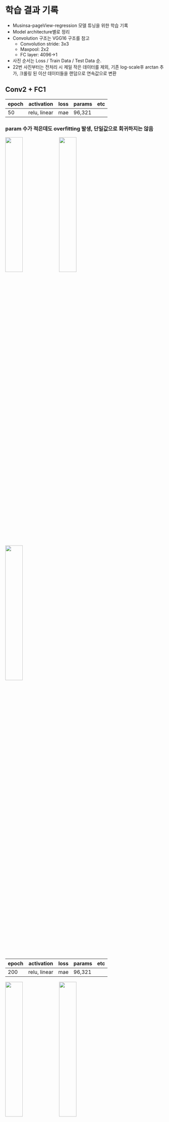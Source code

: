 # 학습 결과 기록

- Musinsa-pageView-regression 모델 튜닝을 위한 학습 기록
- Model architecture별로 정리
- Convolution 구조는 VGG16 구조를 참고
	- Convolution stride: 3x3
	- Maxpool: 2x2
	- FC layer: 4096->1
- 사진 순서는 Loss / Train Data / Test Data 순.
- 22번 사진부터는 전처리 시 제일 작은 데이터를 제외, 기존 log-scale후 arctan 추가, 크롤링 된 이산 데이터들을 랜덤으로 연속값으로 변환

## Conv2 + FC1
|epoch|activation|loss|params|etc|
|--|--|--|--|--|
|50|relu, linear|mae|96,321||

### param 수가 적은데도 overfitting 발생, 단일값으로 회귀하지는 않음
<div>
	<img width="33%" src="/history/2/images/loss%20(10).png"/>
	<img width="33%" src="/history/2/images/train%20(10).png"/>
	<img width="33%" src="/history/2/images/predict%20(10).png"/>
</div>

|epoch|activation|loss|params|etc|
|--|--|--|--|--|
|200|relu, linear|mae|96,321||

<div>
	<img width="33%" src="/history/2/images/loss%20(31).png"/>
	<img width="33%" src="/history/2/images/train%20(31).png"/>
	<img width="33%" src="/history/2/images/predict%20(31).png"/>
</div>

|epoch|activation|loss|params|etc|
|--|--|--|--|--|
|740|relu, linear|mae|96,321| 마지막 layer dropout 0.5, early stop|

<div>
	<img width="33%" src="/history/2/images/loss%20(32).png"/>
	<img width="33%" src="/history/2/images/train%20(32).png"/>
	<img width="33%" src="/history/2/images/predict%20(32).png"/>
</div>

|epoch|activation|loss|params|etc|
|--|--|--|--|--|
|1000|relu, linear|mae|96,321| dropout 0.3, He-normalization |
||||| 첫 pooling: Average pooling |

<div>
	<img width="33%" src="/history/2/images/loss%20(38).png"/>
	<img width="33%" src="/history/2/images/train%20(38).png"/>
	<img width="33%" src="/history/2/images/predict%20(38).png"/>
</div>


## Conv2 + FC2
|epoch|activation|loss|params|etc|
|--|--|--|--|--|
|50|relu, linear|mae|235,976,513||

<div>
	<img width="33%" src="/history/2/images/loss%20(8).png"/>
	<img width="33%" src="/history/2/images/train%20(8).png"/>
	<img width="33%" src="/history/2/images/predict%20(8).png"/>
</div>

|epoch|activation|loss|params|etc|
|--|--|--|--|--|
|200|relu, linear|mae|235,976,513||

<div>
	<img width="33%" src="/history/2/images/loss%20(15).png"/>
	<img width="33%" src="/history/2/images/train%20(15).png"/>
	<img width="33%" src="/history/2/images/predict%20(15).png"/>
</div>

|epoch|activation|loss|params|etc|
|--|--|--|--|--|
|200|relu, linear|mse|235,976,513||

<div>
	<img width="33%" src="/history/2/images/loss%20(16).png"/>
	<img width="33%" src="/history/2/images/train%20(16).png"/>
	<img width="33%" src="/history/2/images/predict%20(16).png"/>
</div>

|epoch|activation|loss|params|etc|
|--|--|--|--|--|
|50|relu, linear|mae|57,640,721|FC layer(1000->1)
|||||마지막 layer dropout 0.5|

<div>
	<img width="33%" src="/history/2/images/loss%20(11).png"/>
	<img width="33%" src="/history/2/images/train%20(11).png"/>
	<img width="33%" src="/history/2/images/predict%20(11).png"/>
</div>

## Conv2 + FC4
|epoch|activation|loss|params|etc|
|--|--|--|--|--|
|50|relu, linear|mae|256,851,729||

<div>
	<img width="33%" src="/history/2/images/loss%20(7).png"/>
	<img width="33%" src="/history/2/images/train%20(7).png"/>
	<img width="33%" src="/history/2/images/predict%20(7).png"/>
</div>

|epoch|activation|loss|params|etc|
|--|--|--|--|--|
|50|relu, linear|mae|256,851,729| 전처리 개선, 마지막 dropout 0.5 |

<div>
	<img width="33%" src="/history/2/images/loss%20(22).png"/>
	<img width="33%" src="/history/2/images/train%20(22).png"/>
	<img width="33%" src="/history/2/images/predict%20(22).png"/>
</div>

|epoch|activation|loss|params|etc|
|--|--|--|--|--|
|200|relu, linear|mae|256,851,729| 전처리 개선, 마지막 dropout 0.5 |

<div>
	<img width="33%" src="/history/2/images/loss%20(23).png"/>
	<img width="33%" src="/history/2/images/train%20(23).png"/>
	<img width="33%" src="/history/2/images/predict%20(23).png"/>
</div>

## Conv2 + FC5
|epoch|activation|loss|params|etc|
|--|--|--|--|--|
|50|relu, linear|mae|273,633,041||

<div>
	<img width="33%" src="/history/2/images/loss%20(6).png"/>
	<img width="33%" src="/history/2/images/train%20(6).png"/>
	<img width="33%" src="/history/2/images/predict%20(6).png"/>
</div>

## Conv4 + FC3
|epoch|activation|loss|params|etc|
|--|--|--|--|--|
|50|relu, linear|mae|122,327,057|마지막 layer dropout 0.5

<div>
	<img width="33%" src="/history/2/images/loss%20(12).png"/>
	<img width="33%" src="/history/2/images/train%20(12).png"/>
	<img width="33%" src="/history/2/images/predict%20(12).png"/>
</div>

## Conv4 + FC4
|epoch|activation|loss|params|etc|
|--|--|--|--|--|
|50|relu, linear|mae|139,108,369||

<div>
	<img width="33%" src="/history/2/images/loss%20(1).png"/>
	<img width="33%" src="/history/2/images/train%20(1).png"/>
	<img width="33%" src="/history/2/images/predict%20(1).png"/>
</div>

## Conv4 + FC5
|epoch|activation|loss|params|etc|
|--|--|--|--|--|
|50|relu, linear|mae|362,800,977| FC(10000->4096->1) |

<div>
	<img width="33%" src="/history/2/images/loss%20(29).png"/>
	<img width="33%" src="/history/2/images/train%20(29).png"/>
	<img width="33%" src="/history/2/images/predict%20(29).png"/>
</div>

|epoch|activation|loss|params|etc|
|--|--|--|--|--|
|200|relu, linear|mae|362,800,977| FC(10000->4096->1) |
|||||마지막 layer부터 dropout 0.5 + 0.25 * 3|

<div>
	<img width="33%" src="/history/2/images/loss%20(28).png"/>
	<img width="33%" src="/history/2/images/train%20(28).png"/>
	<img width="33%" src="/history/2/images/predict%20(28).png"/>
</div>

## Conv7 + FC2
|epoch|activation|loss|params|etc|
|--|--|--|--|--|
|50|relu, linear|mae|14,281,489|FC layer(1000->1)

<div>
	<img width="33%" src="/history/2/images/loss%20(9).png"/>
	<img width="33%" src="/history/2/images/train%20(9).png"/>
	<img width="33%" src="/history/2/images/predict%20(9).png"/>
</div>

## Conv7 + FC4
|epoch|activation|loss|params|etc|
|--|--|--|--|--|
|50|relu, linear|mae|73,999,121||

<div>
	<img width="33%" src="/history/2/images/loss%20(2).png"/>
	<img width="33%" src="/history/2/images/train%20(2).png"/>
	<img width="33%" src="/history/2/images/predict%20(2).png"/>
</div>

|epoch|activation|loss|params|etc|
|--|--|--|--|--|
|50|relu, linear|mae|73,999,121|마지막 layer dropout 0.25 + l2 reg 0.001

### 단일값 회귀.
<div>
	<img width="33%" src="/history/2/images/loss%20(3).png"/>
	<img width="33%" src="/history/2/images/train%20(3).png"/>
	<img width="33%" src="/history/2/images/predict%20(3).png"/>
</div>

## Conv7 + FC5
|epoch|activation|loss|params|etc|
|--|--|--|--|--|
|50|relu, linear|mae|90,780,433||

<div>
	<img width="33%" src="/history/2/images/loss%20(4).png"/>
	<img width="33%" src="/history/2/images/train%20(4).png"/>
	<img width="33%" src="/history/2/images/predict%20(4).png"/>
</div>

|epoch|activation|loss|params|etc|
|--|--|--|--|--|
|1000|relu, linear|mae|90,780,433||

<div>
	<img width="33%" src="/history/2/images/loss%20(5).png"/>
	<img width="33%" src="/history/2/images/train%20(5).png"/>
	<img width="33%" src="/history/2/images/predict%20(5).png"/>
</div>

|epoch|activation|loss|params|etc|
|--|--|--|--|--|
|50|relu, linear|mae|90,780,433| 전처리 개선 |
|||||마지막 layer부터 dropout 0.5 + 0.25 * 3|

<div>
	<img width="33%" src="/history/2/images/loss%20(26).png"/>
	<img width="33%" src="/history/2/images/train%20(26).png"/>
	<img width="33%" src="/history/2/images/predict%20(26).png"/>
</div>

|epoch|activation|loss|params|etc|
|--|--|--|--|--|
|50|relu, linear|mse|90,780,433||

<div>
	<img width="33%" src="/history/2/images/loss%20(13).png"/>
	<img width="33%" src="/history/2/images/train%20(13).png"/>
	<img width="33%" src="/history/2/images/predict%20(13).png"/>
</div>

|epoch|activation|loss|params|etc|
|--|--|--|--|--|
|50|relu, linear|mse|90,780,433| 전처리 개선 |
|||||마지막 layer부터 dropout 0.5 + 0.25 * 3|

<div>
	<img width="33%" src="/history/2/images/loss%20(25).png"/>
	<img width="33%" src="/history/2/images/train%20(25).png"/>
	<img width="33%" src="/history/2/images/predict%20(25).png"/>
</div>

|epoch|activation|loss|params|etc|
|--|--|--|--|--|
|200|relu, linear|mse|90,780,433| 전처리 개선|

<div>
	<img width="33%" src="/history/2/images/loss%20(24).png"/>
	<img width="33%" src="/history/2/images/train%20(24).png"/>
	<img width="33%" src="/history/2/images/predict%20(24).png"/>
</div>

|epoch|activation|loss|params|etc|
|--|--|--|--|--|
|200|relu, linear|mse|90,780,433||

<div>
	<img width="33%" src="/history/2/images/loss%20(13).png"/>
	<img width="33%" src="/history/2/images/train%20(13).png"/>
	<img width="33%" src="/history/2/images/predict%20(13).png"/>
</div>

|epoch|activation|loss|params|etc|
|--|--|--|--|--|
|200|relu, linear|mse|90,780,433| 전처리 개선 |
|||||마지막 layer부터 dropout 0.5 + 0.25 * 3|

<div>
	<img width="33%" src="/history/2/images/loss%20(27).png"/>
	<img width="33%" src="/history/2/images/train%20(27).png"/>
	<img width="33%" src="/history/2/images/predict%20(27).png"/>
</div>

|epoch|activation|loss|params|etc|
|--|--|--|--|--|
|50|relu, linear|mse|90,780,433| fc모두 dropout 0.3, He-normalization |
||||| 첫 pooling: Average pooling, conv layer batch norm |

<div>
	<img width="33%" src="/history/2/images/loss%20(37).png"/>
	<img width="33%" src="/history/2/images/train%20(37).png"/>
	<img width="33%" src="/history/2/images/predict%20(37).png"/>
</div>

## Conv10 + FC4
|epoch|activation|loss|params|etc|
|--|--|--|--|--|
|50|relu, linear|mae|60,080,449||

### Conv13+FC5보다 param수가 적은데 단일값으로 회귀하지 않음
<div>
	<img width="33%" src="/history/2/images/loss%20(18).png"/>
	<img width="33%" src="/history/2/images/train%20(18).png"/>
	<img width="33%" src="/history/2/images/predict%20(18).png"/>
</div>

## Conv10 + FC5
|epoch|activation|loss|params|etc|
|--|--|--|--|--|
|50|relu, linear|mae|64,174,353||

### Conv13+FC5보다 param수가 적은데 단일값으로 회귀하지 않음
<div>
	<img width="33%" src="/history/2/images/loss%20(19).png"/>
	<img width="33%" src="/history/2/images/train%20(19).png"/>
	<img width="33%" src="/history/2/images/predict%20(19).png"/>
</div>

## Conv13 + FC3
|epoch|activation|loss|params|etc|
|--|--|--|--|--|
|50|relu, linear|mae|20,913,937||

### 단일값 회귀.
<div>
	<img width="33%" src="/history/2/images/loss%20(17).png"/>
	<img width="33%" src="/history/2/images/train%20(17).png"/>
	<img width="33%" src="/history/2/images/predict%20(17).png"/>
</div>

## Conv13 + FC4
|epoch|activation|loss|params|etc|
|--|--|--|--|--|
|50|relu, linear|mae|37,695,249||

### 단일값 회귀.
<div>
	<img width="33%" src="/history/2/images/loss%20(30).png"/>
	<img width="33%" src="/history/2/images/train%20(30).png"/>
	<img width="33%" src="/history/2/images/predict%20(30).png"/>
</div>

|epoch|activation|loss|params|etc|
|--|--|--|--|--|
|50|relu, linear|mae|37,695,249| 마지막부터 dropout 0.5 + 0.25 * 3|

### 단일값 회귀.
<div>
	<img width="33%" src="/history/2/images/loss%20(33).png"/>
	<img width="33%" src="/history/2/images/train%20(33).png"/>
	<img width="33%" src="/history/2/images/predict%20(33).png"/>
</div>

|epoch|activation|loss|params|etc|
|--|--|--|--|--|
|50|relu, linear|mae|37,695,249| 마지막 dropout 0.5 |
||||| He-normalization |

<div>
	<img width="33%" src="/history/2/images/loss%20(34).png"/>
	<img width="33%" src="/history/2/images/train%20(34).png"/>
	<img width="33%" src="/history/2/images/predict%20(34).png"/>
</div>

|epoch|activation|loss|params|etc|
|--|--|--|--|--|
|50|relu, linear|mae|37,695,249| 마지막부터 dropout 0.5 + 0.25 * 3 |
||||| He-normalization |

<div>
	<img width="33%" src="/history/2/images/loss%20(35).png"/>
	<img width="33%" src="/history/2/images/train%20(35).png"/>
	<img width="33%" src="/history/2/images/predict%20(35).png"/>
</div>

## Conv13 + FC5
|epoch|activation|loss|params|etc|
|--|--|--|--|--|
|50|relu, linear|mae|67,163,969||

### 단일값 회귀.
<div>
	<img width="33%" src="/history/2/images/loss%20(20).png"/>
	<img width="33%" src="/history/2/images/train%20(20).png"/>
	<img width="33%" src="/history/2/images/predict%20(20).png"/>
</div>

|epoch|activation|loss|params|etc|
|--|--|--|--|--|
|1000|relu, linear|mae|67,163,969||

### 단일값 회귀.
<div>
	<img width="33%" src="/history/2/images/loss%20(21).png"/>
	<img width="33%" src="/history/2/images/train%20(21).png"/>
	<img width="33%" src="/history/2/images/predict%20(21).png"/>
</div>

|epoch|activation|loss|params|etc|
|--|--|--|--|--|
|50|relu, linear|mae|37,695,249| FC(10000->4096->1), 마지막부터 dropout 0.5 + 0.25 * 3 |
||||| He-normalization |

<div>
	<img width="33%" src="/history/2/images/loss%20(36).png"/>
	<img width="33%" src="/history/2/images/train%20(36).png"/>
	<img width="33%" src="/history/2/images/predict%20(36).png"/>
</div>
